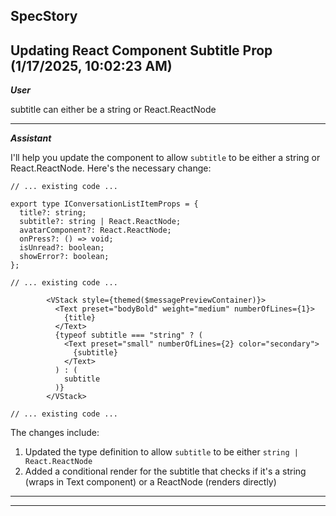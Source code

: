 ## SpecStory

## Updating React Component Subtitle Prop (1/17/2025, 10:02:23 AM)

_**User**_

subtitle can either be a string or React.ReactNode

---

_**Assistant**_

I'll help you update the component to allow `subtitle` to be either a string or React.ReactNode. Here's the necessary change:

```typescript:features/conversation-list/conversation-list-item/conversation-list-item.tsx
// ... existing code ...

export type IConversationListItemProps = {
  title?: string;
  subtitle?: string | React.ReactNode;
  avatarComponent?: React.ReactNode;
  onPress?: () => void;
  isUnread?: boolean;
  showError?: boolean;
};

// ... existing code ...

        <VStack style={themed($messagePreviewContainer)}>
          <Text preset="bodyBold" weight="medium" numberOfLines={1}>
            {title}
          </Text>
          {typeof subtitle === "string" ? (
            <Text preset="small" numberOfLines={2} color="secondary">
              {subtitle}
            </Text>
          ) : (
            subtitle
          )}
        </VStack>

// ... existing code ...
```

The changes include:
1. Updated the type definition to allow `subtitle` to be either `string | React.ReactNode`
2. Added a conditional render for the subtitle that checks if it's a string (wraps in Text component) or a ReactNode (renders directly)

---



---

